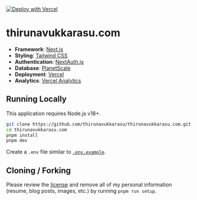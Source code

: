[![Deploy with Vercel](https://vercel.com/button)](https://vercel.com/new/clone?repository-url=https%3A%2F%2Fgithub.com%2Fthirunavukkarasu%2Fthirunavukkarasu.com)

# thirunavukkarasu.com

- **Framework**: [Next.js](https://nextjs.org/)
- **Styling**: [Tailwind CSS](https://tailwindcss.com)
- **Authentication**: [NextAuth.js](https://next-auth.js.org)
- **Database**: [PlanetScale](https://planetscale.com)
- **Deployment**: [Vercel](https://vercel.com)
- **Analytics**: [Vercel Analytics](https://vercel.com/analytics)

## Running Locally

This application requires Node.js v18+.

```bash
git clone https://github.com/thirunavukkarasu/thirunavukkarasu.com.git
cd thirunavukkarasu.com
pnpm install
pnpm dev
```

Create a `.env` file similar to [`.env.example`](https://github.com/thirunavukkarasu/thirunavukkarasu.com/blob/main/.env.example).

## Cloning / Forking

Please review the [license](https://github.com/thirunavukkarasu/thirunavukkarasu.com/blob/main/LICENSE) and remove all of my personal information (resume, blog posts, images, etc.) by running `pnpm run setup`.
